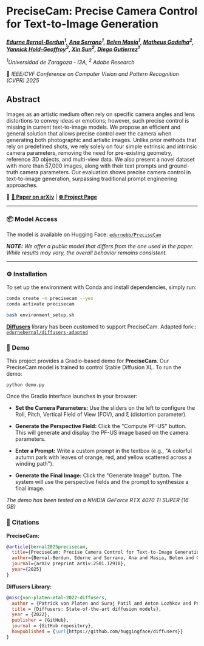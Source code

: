 # PreciseCam: Precise Camera Control for Text-to-Image Generation

***[Edurne Bernal-Berdun](https://edurnebernal.github.io/)<sup>1</sup>, [Ana Serrano](https://ana-serrano.github.io/)<sup>1</sup>, [Belen Masia](https://webdiis.unizar.es/~bmasia/)<sup>1</sup>, [Matheus Gadelha](https://research.adobe.com/person/matheus-gadelha/)<sup>2</sup>, [Yannick Hold-Geoffroy](https://research.adobe.com/person/yannick-hold-geoffroy/)<sup>2</sup>, [Xin Sun](https://www.sunxin.name/)<sup>2</sup>, [Diego Gutierrez](http://giga.cps.unizar.es/~diegog/)<sup>1</sup>***

*<sup>1</sup>Universidad de Zaragoza - I3A, <sup>2</sup> Adobe Research*

📅 *IEEE/CVF Conference on Computer Vision and Pattern Recognition (CVPR) 2025*

## Abstract

Images as an artistic medium often rely on specific camera angles and lens distortions to convey ideas or emotions; however, such precise control is missing in current text-to-image models. We propose an efficient and general solution that allows precise control over the camera when generating both photographic and artistic images. Unlike prior methods that rely on predefined shots, we rely solely on four simple extrinsic and intrinsic camera parameters, removing the need for pre-existing geometry, reference 3D objects, and multi-view data. We also present a novel dataset with more than 57,000 images, along with their text prompts and ground-truth camera parameters. Our evaluation shows precise camera control in text-to-image generation, surpassing traditional prompt engineering approaches.

🔗 [**📄 Paper on arXiv**](https://arxiv.org/abs/2501.12910) | [**🌐 Project Page**](https://graphics.unizar.es/projects/PreciseCam2024/)


---

### 📦 Model Access

The model is available on Hugging Face: [`edurnebb/PreciseCam`](https://huggingface.co/edurnebb/PreciseCam)

***NOTE:*** *We offer a public model that differs from the one used in the paper. While results may vary, the overall behavior remains consistent.*



---

### ⚙️ Installation

To set up the environment with Conda and install dependencies, simply run:

```bash
conda create -n precisecam --yes
conda activate precisecam

bash environment_setup.sh
```
**[Diffusers](https://huggingface.co/docs/diffusers/index)** library has been customed to support PreciseCam. Adapted fork:: [`edurnebernal/diffusers-adapted`](https://github.com/edurnebernal/diffusers-adapted) 


### 🧪 Demo
This project provides a Gradio-based demo for **PreciseCam**. Our PreciseCam model is trained to control Stable Diffusion XL. To run the demo:

```
python demo.py
```

Once the Gradio interface launches in your browser:

* **Set the Camera Parameters:** Use the sliders on the left to configure the Roll, Pitch, Vertical Field of View (FOV), and ξ (distortion parameter).

* **Generate the Perspective Field:** Click the "Compute PF-US" button. This will generate and display the PF-US image based on the camera parameters.

* **Enter a Prompt:** Write a custom prompt in the textbox (e.g., "A colorful autumn park with leaves of orange, red, and yellow scattered across a winding path").

* **Generate the Final Image:** Click the "Generate Image" button. The system will use the perspective fields and the prompt to synthesize a final image.

*The demo has been tested on a NVIDIA GeForce RTX 4070 Ti SUPER (16 GB)*

### 📖 Citations

**PreciseCam:**

```bibtex
@article{bernal2025precisecam,
  title={PreciseCam: Precise Camera Control for Text-to-Image Generation},
  author={Bernal-Berdun, Edurne and Serrano, Ana and Masia, Belen and Gadelha, Matheus and Hold-Geoffroy, Yannick and Sun, Xin and Gutierrez, Diego},
  journal={arXiv preprint arXiv:2501.12910},
  year={2025}
}
```

**Diffusers Library:**

```bibtex
@misc{von-platen-etal-2022-diffusers,
  author = {Patrick von Platen and Suraj Patil and Anton Lozhkov and Pedro Cuenca and Nathan Lambert and Kashif Rasul and Mishig Davaadorj and Dhruv Nair and Sayak Paul and William Berman and Yiyi Xu and Steven Liu and Thomas Wolf},
  title = {Diffusers: State-of-the-art diffusion models},
  year = {2022},
  publisher = {GitHub},
  journal = {GitHub repository},
  howpublished = {\url{https://github.com/huggingface/diffusers}}
}
```



